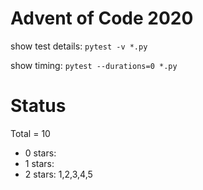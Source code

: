 Advent of Code 2020
===================

show test details:
```pytest -v *.py```

show timing:
```pytest --durations=0 *.py```

Status
======

Total = 10

- 0 stars: 
- 1 stars: 
- 2 stars: 1,2,3,4,5